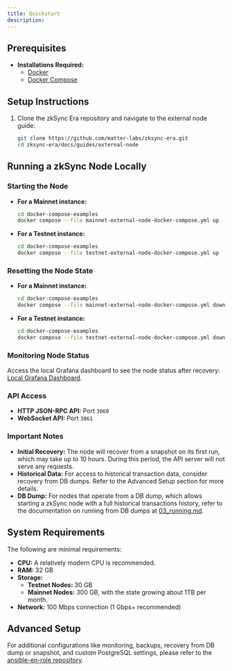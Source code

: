 ```yaml
---
title: Quickstart
description:
---
```


## Prerequisites

- **Installations Required:**
  - [Docker](https://docs.docker.com/get-docker/)
  - [Docker Compose](https://docs.docker.com/compose/install/)

## Setup Instructions

1. Clone the zkSync Era repository and navigate to the external node guide:

   ```bash
   git clone https://github.com/matter-labs/zksync-era.git
   cd zksync-era/docs/guides/external-node
   ```

## Running a zkSync Node Locally

### Starting the Node

- **For a Mainnet instance:**

  ```bash
  cd docker-compose-examples
  docker compose --file mainnet-external-node-docker-compose.yml up
  ```

- **For a Testnet instance:**

  ```bash
  cd docker-compose-examples
  docker compose --file testnet-external-node-docker-compose.yml up
  ```

### Resetting the Node State

- **For a Mainnet instance:**

  ```bash
  cd docker-compose-examples
  docker compose --file mainnet-external-node-docker-compose.yml down --volumes
  ```

- **For a Testnet instance:**

  ```bash
  cd docker-compose-examples
  docker compose --file testnet-external-node-docker-compose.yml down --volumes
  ```

### Monitoring Node Status

Access the local Grafana dashboard to see the node status after recovery:
[Local Grafana Dashboard](http://localhost:3000/d/0/external-node).

### API Access

- **HTTP JSON-RPC API:** Port `3060`
- **WebSocket API:** Port `3061`

### Important Notes

- **Initial Recovery:** The node will recover from a snapshot on its first run, which may take up to 10 hours. During
this period, the API server will not serve any requests.
- **Historical Data:** For access to historical transaction data, consider recovery from DB dumps. Refer to the Advanced Setup section for more details.
- **DB Dump:** For nodes that operate from a DB dump, which allows starting a zkSync node with a full historical
transactions history, refer to the documentation on running from DB dumps at [03_running.md](https://github.com/matter-labs/zksync-era/blob/main/docs/guides/external-node/03_running.md).

## System Requirements

The following are minimal requirements:

- **CPU:** A relatively modern CPU is recommended.
- **RAM:** 32 GB
- **Storage:**
  - **Testnet Nodes:** 30 GB
  - **Mainnet Nodes:** 300 GB, with the state growing about 1TB per month.
- **Network:** 100 Mbps connection (1 Gbps+ recommended)

## Advanced Setup

For additional configurations like monitoring, backups, recovery from DB dump or snapshot, and custom PostgreSQL
settings, please refer to the [ansible-en-role repository](https://github.com/matter-labs/ansible-en-role).
